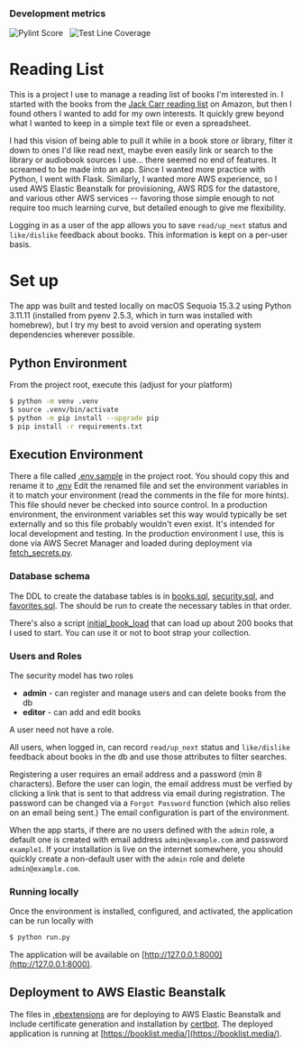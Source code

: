 ### Development metrics 
![Pylint Score](https://img.shields.io/endpoint?style=for-the-badge&url=https://docs.booklist.media/reports/pylint.json)&nbsp;&nbsp;&nbsp;![Test Line Coverage](https://img.shields.io/endpoint?style=for-the-badge&url=https://docs.booklist.media/reports/coverage.json)

# Reading List 

This is a project I use to manage a reading list of books I'm interested in.  I started with the books from the [Jack Carr reading list](https://www.amazon.com/shop/jackcarrusa/list/37WQJIYIWUHJF?ref_=cm_sw_r_cp_ud_aipsflist_PQE3BJ1TEY9FAW4707A8) on Amazon, but then I found others I wanted to add for my own interests.  It quickly grew beyond what I wanted to keep in a simple text file or even a spreadsheet.

I had this vision of being able to pull it while in a book store or library, filter it down to ones I'd like read next, maybe even easily link or search to the library or audiobook sources I use... there seemed no end of features.  It screamed to be made into an app. Since I wanted more practice with Python, I went with Flask. Similarly, I wanted more AWS experience, so I used AWS Elastic Beanstalk for provisioning, AWS RDS for the datastore, and various other AWS services -- favoring those simple enough to not require too much learning curve, but detailed enough to give me flexibility. 

Logging in as a user of the app allows you to save `read/up_next` status and `like/dislike` feedback about books.  This information is kept on a per-user basis.

# Set up

The app was built and tested locally on macOS Sequoia 15.3.2 using Python 3.11.11 (installed from pyenv 2.5.3, which in turn was installed with homebrew), but I try my best to avoid version and operating system dependencies wherever possible.

## Python Environment

From the project root, execute this (adjust for your platform)

```bash
$ python -m venv .venv
$ source .venv/bin/activate
$ python -m pip install --upgrade pip
$ pip install -r requirements.txt
```

## Execution Environment

There a file called [.env.sample](.env.sample) in the project root.  You should copy this and rename it to [.env]()   Edit the renamed file and set the environment variables in it to match your environment (read the comments in the file for more hints).  This file should never be checked into source control.  In a production environment, the environment variables set this way would typically be set externally and so this file probably wouldn't even exist.  It's intended for local development and testing.  In the production environment I use, this is done via AWS Secret Manager and loaded during deployment via [fetch_secrets.py](.ebextensions/fetch_secrets.py).

### Database schema

The DDL to create the database tables is in [books.sql](database/books.sql), [security.sql](database/security.sql), and [favorites.sql](database/favorites.sql).  The should be run to create the necessary tables in that order.

There's also a script [initial_book_load](database/initial_book_load.sql) that can load up about 200 books that I used to start.  You can use it or not to boot strap your collection.

### Users and Roles

The security model has two roles

* **admin** - can register and manage users and can delete books from the db
* **editor** - can add and edit books

A user need not have a role.  

All users, when logged in, can record `read/up_next` status and `like/dislike` feedback about books in the db and use those attributes to filter searches.

Registering a user requires an email address and a password (min 8 characters).  Before the user can login, the email address must be verfied by clicking a link that is sent to that address via email during registration.  The password can be changed via a `Forgot Password` function (which also relies on an email being sent.)  The email configuration is part of the environment.  

When the app starts, if there are no users defined with the `admin` role, a default one is created with email address `admin@example.com` and password `example1`.  If your installation is live on the internet somewhere, you should quickly create a non-default user with the `admin` role and delete `admin@example.com`.

### Running locally

Once the environment is installed, configured, and activated, the application can be run locally with

```bash
$ python run.py
```

The application will be available on [http://127.0.0.1:8000](http://127.0.0.1:8000).

## Deployment to AWS Elastic Beanstalk

The files in [.ebextensions](.ebextensions) are for deploying to AWS Elastic Beanstalk and include certificate generation and installation by [certbot](https://eff-certbot.readthedocs.io/en/stable/using.html#certbot-command-line-options).  The deployed application is running at [https://booklist.media/](https://booklist.media/).




